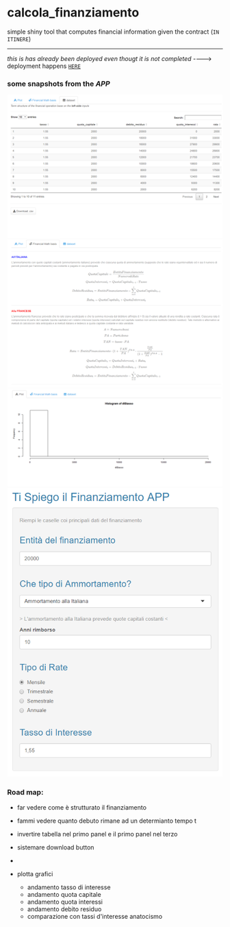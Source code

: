 # calcola_finanziamento
simple shiny tool that computes financial information given the contract (`IN ITINERE`)

---

_this is has already been deployed even thougt it is not completed_
----> deployment happens [`HERE`](http://niccolosalvini.shinyapps.io/calcola_finanziamento)

### some snapshots from the _APP_

![img1](snaps/img1.PNG)
![img1](snaps/img2.PNG)
![img1](snaps/img3.PNG)
![img1](snaps/img4.PNG)





### Road map:

  - far vedere come è strutturato il finanziamento
  - fammi vedere quanto debuto rimane ad un determianto tempo t
  - invertire tabella nel primo panel e il primo panel nel terzo
  - sistemare download button
  - 
  
- plotta grafici
  - andamento tasso di interesse
  - andamento quota capitale
  - andamento quota interessi 
  - andamento debito residuo 
  - comparazione con tassi d'interesse anatocismo 